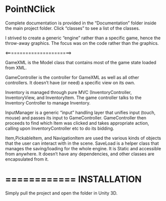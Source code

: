 PointNClick
===========

Complete documentation is provided in the “Documentation” folder inside the main project folder. Click “classes” to see a list of the classes.

I strived to create a generic “engine” rather than a specific game, hence the throw-away graphics. The focus was on the code rather than the graphics.

<=======================>

GameXML is the Model class that contains most of the game state loaded from XML.

GameController is the controller for GameXML as well as all other controllers. It doesn’t have (or need) a specific view on its own. 

Inventory is managed through pure MVC (InventoryController, InventoryView, and InventoryItem. The game controller talks to the Inventory Controller to manage Inventory.

InputManager is a generic “input” handling layer that unifies input (touch, mouse) and passes its input  to GameController. GameController then proceeds to find which Item was clicked and takes appropriate action, calling upon InventoryController etc to do its bidding.

Item,PickableItem, and NavigationItem are used the various kinds of objects that the user can interact with in the scene.
SaveLoad is a helper class that manages the saving/loading for the whole engine. It is Static and accessible from anywhere. It doesn’t have any dependencies, and other classes are encapsulated from it.

============
INSTALLATION
============

Simply pull the project and open the folder in Unity 3D.
